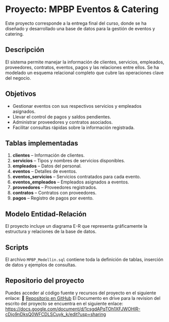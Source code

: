 # Proyecto: MPBP Eventos & Catering

Este proyecto corresponde a la entrega final del curso, donde se ha diseñado y desarrollado una base de datos para la gestión de eventos y catering.

## Descripción
El sistema permite manejar la información de clientes, servicios, empleados, proveedores, contratos, eventos, pagos y las relaciones entre ellos. Se ha modelado un esquema relacional completo que cubre las operaciones clave del negocio.

## Objetivos
- Gestionar eventos con sus respectivos servicios y empleados asignados.
- Llevar el control de pagos y saldos pendientes.
- Administrar proveedores y contratos asociados.
- Facilitar consultas rápidas sobre la información registrada.

## Tablas implementadas
1. **clientes** – Información de clientes.
2. **servicios** – Tipos y nombres de servicios disponibles.
3. **empleados** – Datos del personal.
4. **eventos** – Detalles de eventos.
5. **eventos_servicios** – Servicios contratados para cada evento.
6. **eventos_empleados** – Empleados asignados a eventos.
7. **proveedores** – Proveedores registrados.
8. **contratos** – Contratos con proveedores.
9. **pagos** – Registro de pagos por evento.

## Modelo Entidad-Relación
El proyecto incluye un diagrama E-R que representa gráficamente la estructura y relaciones de la base de datos.

## Scripts
El archivo `MPBP_Medellin.sql` contiene toda la definición de tablas, inserción de datos y ejemplos de consultas.

## Repositorio del proyecto
Puedes acceder al código fuente y recursos del proyecto en el siguiente enlace:
🔗 [Repositorio en GitHub](https://github.com/fer0o/Comision-81830-SQL/tree/master/Proyecto)
El Documento en drive para la revision del escrito del proyecto se encuentra en el siguiente enlace:
https://docs.google.com/document/d/1csgdAPqTOh1XFJWOHlR-cDjo9nDksQ0WFCDLSCuyk_k/edit?usp=sharing